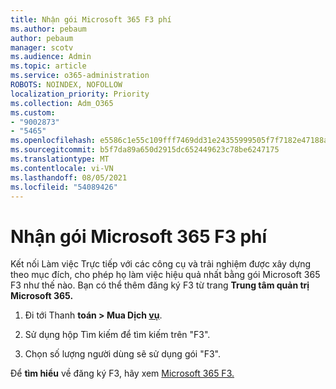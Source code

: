 ```yaml
---
title: Nhận gói Microsoft 365 F3 phí
ms.author: pebaum
author: pebaum
manager: scotv
ms.audience: Admin
ms.topic: article
ms.service: o365-administration
ROBOTS: NOINDEX, NOFOLLOW
localization_priority: Priority
ms.collection: Adm_O365
ms.custom:
- "9002873"
- "5465"
ms.openlocfilehash: e5586c1e55c109fff7469dd31e24355999505f7f7182e47188af10db1b8bd772
ms.sourcegitcommit: b5f7da89a650d2915dc652449623c78be6247175
ms.translationtype: MT
ms.contentlocale: vi-VN
ms.lasthandoff: 08/05/2021
ms.locfileid: "54089426"
---
```

# <a name="get-the-microsoft-365-f3-plan"></a>Nhận gói Microsoft 365 F3 phí

Kết nối Làm việc Trực tiếp với các công cụ và trải nghiệm được xây dựng theo mục đích, cho phép họ làm việc hiệu quả nhất bằng gói Microsoft 365 F3 như thế nào. Bạn có thể thêm đăng ký F3 từ trang **Trung tâm quản trị Microsoft 365.**

1. Đi tới Thanh **toán > Mua Dịch [vụ](https://go.microsoft.com/fwlink/p/?linkid=868433)**.

2. Sử dụng hộp Tìm kiếm để tìm kiếm trên "F3".

3. Chọn số lượng người dùng sẽ sử dụng gói "F3".

Để **tìm hiểu** về đăng ký F3, hãy xem [Microsoft 365 F3.](https://www.microsoft.com/microsoft-365/microsoft-365-enterprise-f3?activetab=pivot%3aoverviewtab)
